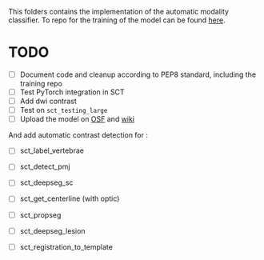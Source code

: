 This folders contains the implementation of the automatic modality classifier. To repo for the training of the model can be found [here](https://github.com/bsauty/sc_mri_modality_detection).


# TODO

- [ ] Document code and cleanup according to PEP8 standard, including the training repo
- [ ] Test PyTorch integration in SCT 
- [ ] Add dwi contrast
- [ ] Test on `sct_testing_large`
- [ ] Upload the model on [OSF](https://osf.io/jyp2z/) and [wiki](https://www.neuro.polymtl.ca)

And add automatic contrast detection for :
- [ ] sct_label_vertebrae
- [ ] sct_detect_pmj
- [ ] sct_deepseg_sc
- [ ] sct_get_centerline (with optic)
- [ ] sct_propseg
- [ ] sct_deepseg_lesion
- [ ] sct_registration_to_template

